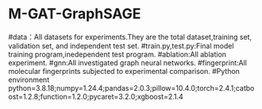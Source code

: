 # M-GAT-GraphSAGE
#data：All datasets for experiments.They are the total dataset,training set, validation set, and independent test set.
#train.py,test.py:Final model training program,inedependent test program.
#ablation:All ablation experiment.
#gnn:All investigated graph neural networks.
#fingerprint:All molecular fingerprints subjected to experimental comparison.
#Python environment
python=3.8.18;numpy=1.24.4;pandas=2.0.3;pillow=10.4.0;torch=2.4.1;catboost=1.2.8;function=1.2.0;pycaret=3.2.0;xgboost=2.1.4
